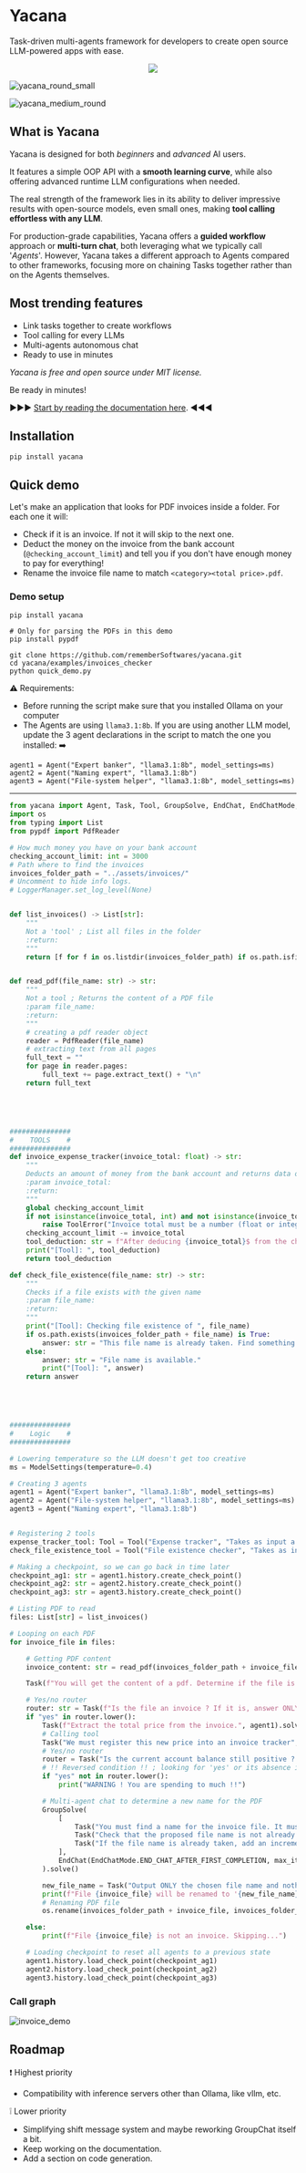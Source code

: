 # Yacana

Task-driven multi-agents framework for developers to create open source LLM-powered apps with ease.  

<p align="center">
  <img src="https://github.com/user-attachments/assets/e59e056b-35c8-4077-a22a-3b6a72c9eb03">
</p>

![yacana_round_small](https://github.com/user-attachments/assets/e59e056b-35c8-4077-a22a-3b6a72c9eb03)

![yacana_medium_round](https://github.com/user-attachments/assets/1d5eb3a5-5ae5-470e-9d51-1bf1beea345f)

## What is Yacana

Yacana is designed for both *beginners* and *advanced* AI users.  

It features a simple OOP API with a **smooth learning curve**, while also offering advanced runtime LLM configurations when needed.  

The real strength of the framework lies in its ability to deliver impressive results with open-source models, even small ones, making **tool calling effortless with any LLM**.  

For production-grade capabilities, Yacana offers a **guided workflow** approach or **multi-turn chat**, both leveraging what we typically call '*Agents*'. However, Yacana takes a different approach to Agents compared to other frameworks, focusing more on chaining Tasks together rather than on the Agents themselves.

## Most trending features

* Link tasks together to create workflows
* Tool calling for every LLMs
* Multi-agents autonomous chat
* Ready to use in minutes

*Yacana is free and open source under MIT license.*  

Be ready in minutes!  

▶️▶️▶️ [Start by reading the documentation here](https://remembersoftwares.github.io/yacana/). ◀️◀️◀️    

## Installation
```shell
pip install yacana
```

## Quick demo

Let's make an application that looks for PDF invoices inside a folder. For each one it will:  
* Check if it is an invoice. If not it will skip to the next one.
* Deduct the money on the invoice from the bank account (`@checking_account_limit`) and tell you if you don't have enough money to pay for everything!
* Rename the invoice file name to match `<category><total price>.pdf`.

### Demo setup

```shell
pip install yacana

# Only for parsing the PDFs in this demo
pip install pypdf

git clone https://github.com/rememberSoftwares/yacana.git
cd yacana/examples/invoices_checker
python quick_demo.py
```

⚠️ Requirements:  
* Before running the script make sure that you installed Ollama on your computer
* The Agents are using `llama3.1:8b`. If you are using another LLM model, update the 3 agent declarations in the script to match the one you installed:
➡️
```
agent1 = Agent("Expert banker", "llama3.1:8b", model_settings=ms)
agent2 = Agent("Naming expert", "llama3.1:8b")
agent3 = Agent("File-system helper", "llama3.1:8b", model_settings=ms)
```

---

```python
from yacana import Agent, Task, Tool, GroupSolve, EndChat, EndChatMode, ModelSettings, LoggerManager, ToolError
import os
from typing import List
from pypdf import PdfReader

# How much money you have on your bank account
checking_account_limit: int = 3000
# Path where to find the invoices
invoices_folder_path = "../assets/invoices/"
# Uncomment to hide info logs.
# LoggerManager.set_log_level(None)


def list_invoices() -> List[str]:
    """
    Not a 'tool' ; List all files in the folder
    :return:
    """
    return [f for f in os.listdir(invoices_folder_path) if os.path.isfile(os.path.join(invoices_folder_path, f))]


def read_pdf(file_name: str) -> str:
    """
    Not a tool ; Returns the content of a PDF file
    :param file_name:
    :return:
    """
    # creating a pdf reader object
    reader = PdfReader(file_name)
    # extracting text from all pages
    full_text = ""
    for page in reader.pages:
        full_text += page.extract_text() + "\n"
    return full_text





###############
#    TOOLS    #
###############
def invoice_expense_tracker(invoice_total: float) -> str:
    """
    Deducts an amount of money from the bank account and returns data on the current balance
    :param invoice_total:
    :return:
    """
    global checking_account_limit
    if not isinstance(invoice_total, int) and not isinstance(invoice_total, float):
        raise ToolError("Invoice total must be a number (float or integer)")
    checking_account_limit -= invoice_total
    tool_deduction: str = f"After deducing {invoice_total}$ from the checking account. The current balance is now at {checking_account_limit}"
    print("[Tool]: ", tool_deduction)
    return tool_deduction

def check_file_existence(file_name: str) -> str:
    """
    Checks if a file exists with the given name
    :param file_name:
    :return:
    """
    print("[Tool]: Checking file existence of ", file_name)
    if os.path.exists(invoices_folder_path + file_name) is True:
        answer: str = "This file name is already taken. Find something else."
    else:
        answer: str = "File name is available."
        print("[Tool]: ", answer)
    return answer





###############
#    Logic    #
###############

# Lowering temperature so the LLM doesn't get too creative
ms = ModelSettings(temperature=0.4)

# Creating 3 agents
agent1 = Agent("Expert banker", "llama3.1:8b", model_settings=ms)
agent2 = Agent("File-system helper", "llama3.1:8b", model_settings=ms)
agent3 = Agent("Naming expert", "llama3.1:8b")


# Registering 2 tools
expense_tracker_tool: Tool = Tool("Expense tracker", "Takes as input a price from an invoice and deducts it from the user's account. Returns the new account balance.", invoice_expense_tracker)
check_file_existence_tool = Tool("File existence checker", "Takes as input a file name and tells if the name in already taken", check_file_existence)

# Making a checkpoint, so we can go back in time later
checkpoint_ag1: str = agent1.history.create_check_point()
checkpoint_ag2: str = agent2.history.create_check_point()
checkpoint_ag3: str = agent3.history.create_check_point()

# Listing PDF to read
files: List[str] = list_invoices()

# Looping on each PDF
for invoice_file in files:

    # Getting PDF content
    invoice_content: str = read_pdf(invoices_folder_path + invoice_file)

    Task(f"You will get the content of a pdf. Determine if the file is an invoice or not. The pdf content is the following: {invoice_content}", agent1).solve()

    # Yes/no router
    router: str = Task(f"Is the file an invoice ? If it is, answer ONLY by 'yes' else answer ONLY by 'no'.", agent1).solve().content
    if "yes" in router.lower():
        Task(f"Extract the total price from the invoice.", agent1).solve()
        # Calling tool
        Task("We must register this new price into an invoice tracker", agent1, tools=[expense_tracker_tool]).solve()
        # Yes/no router
        router = Task("Is the current account balance still positive ? Answer ONLY by 'yes' or 'no'.", agent1, forget=True).solve().content
        # !! Reversed condition !! ; looking for 'yes' or its absence is safer than looking for 'no'
        if "yes" not in router.lower():
            print("WARNING ! You are spending to much !!")

        # Multi-agent chat to determine a new name for the PDF
        GroupSolve(
            [
                Task("You must find a name for the invoice file. It must follow this pattern: '<category>_<total_price>.pdf'", agent1),
                Task("Check that the proposed file name is not already taken.", agent2, tools=[check_file_existence_tool]),
                Task("If the file name is already taken, add an incrementation to the end of the name. Your objective is complete as soon as a correct file name is found. No need to research further.", agent3, llm_stops_by_itself=True)
            ],
            EndChat(EndChatMode.END_CHAT_AFTER_FIRST_COMPLETION, max_iterations=3)
        ).solve()

        new_file_name = Task("Output ONLY the chosen file name and nothing else", agent1).solve().content
        print(f"File {invoice_file} will be renamed to '{new_file_name}'")
        # Renaming PDF file
        os.rename(invoices_folder_path + invoice_file, invoices_folder_path + new_file_name)

    else:
        print(f"File {invoice_file} is not an invoice. Skipping...")

    # Loading checkpoint to reset all agents to a previous state
    agent1.history.load_check_point(checkpoint_ag1)
    agent2.history.load_check_point(checkpoint_ag2)
    agent3.history.load_check_point(checkpoint_ag3)
```

### Call graph

![invoice_demo](https://github.com/user-attachments/assets/7cf6fd5f-325f-4868-b4c9-0667a30543fd)

## Roadmap

❗ Highest priority
* Compatibility with inference servers other than Ollama, like vllm, etc.

❕ Lower priority
* Simplifying shift message system and maybe reworking GroupChat itself a bit.
* Keep working on the documentation.
* Add a section on code generation.
